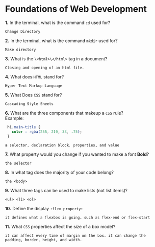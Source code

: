# Foundations of Web Development

**1.** In the terminal, what is the command `cd` used for?
<!-- enter you answer in the space below -->
```
Change Directory

```

**2.** In the terminal, what is the command `mkdir` used for?
<!-- enter you answer in the space below -->
```
Make directory
```

**3.** What is the `\<html>\</html>` tag in a document?
<!-- enter you answer in the space below -->
```
Closing and opening of an html file.
```

**4.** What does `HTML` stand for?
<!-- enter you answer in the space below -->
```
Hyper Text Markup Language
```

**5.** What Does `CSS` stand for?
<!-- enter you answer in the space below -->
```
Cascading Style Sheets
```

**6.** What are the three components that makeup a `CSS` rule? <br> Example:
```css
 h1.main-title {
   color : rgba(255, 210, 33, .75);
 }
```
<!--a  enter you answer in the space below -->
```
a selector, declaration block, properties, and value 
```

**7.** What property would you change if you wanted to make a font **Bold**?
<!-- enter you answer in the space below -->
```
the selector
```

**8.** In what tag does the majority of your code belong?
<!-- enter you answer in the space below -->
```
the <body>
```

**9.** What three tags can be used to make lists (not list items)?
<!-- enter you answer in the space below -->
```
<ul> <li> <ol>
```

**10.** Define the display `:flex property:`
<!-- enter you answer in the space below -->
```
it defines what a flexbox is going. such as flex-end or flex-start
```

**11.** What `CSS` properties affect the size of a box model?
<!-- enter you answer in the space below -->
```
it can affect every time of margin on the box. it can change the padding, border, height, and width.
```